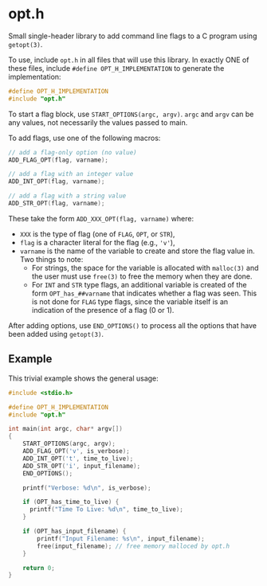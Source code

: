 # opt.h
Small single-header library to add command line flags to a C program using `getopt(3)`.

To use, include `opt.h` in all files that will use this library. In exactly ONE of these files, include `#define
OPT_H_IMPLEMENTATION` to generate the implementation:

```c
#define OPT_H_IMPLEMENTATION
#include "opt.h"
```

To start a flag block, use `START_OPTIONS(argc, argv)`. `argc` and `argv` can be any values, not necessarily the values
passed to main.

To add flags, use one of the following macros:

```c
// add a flag-only option (no value)
ADD_FLAG_OPT(flag, varname);

// add a flag with an integer value
ADD_INT_OPT(flag, varname);

// add a flag with a string value
ADD_STR_OPT(flag, varname);
```

These take the form `ADD_XXX_OPT(flag, varname)` where:
- `XXX` is the type of flag (one of `FLAG`, `OPT`, or `STR`),
- `flag` is a character literal for the flag (e.g., `'v'`),
- `varname` is the name of the variable to create and store
the flag value in. Two things to note:
  - For strings, the space for the variable is allocated with `malloc(3)` and the user must use
    `free(3)` to free the memory when they are done.
  - For `INT` and `STR` type flags, an additional variable is created of the form `OPT_has_##varname` that indicates whether
    a flag was seen. This is not done for `FLAG` type flags, since the variable itself is an indication of the presence of
    a flag (0 or 1).

After adding options, use `END_OPTIONS()` to process all the options that have been added using `getopt(3)`.

## Example
This trivial example shows the general usage:

```c
#include <stdio.h>

#define OPT_H_IMPLEMENTATION
#include "opt.h"

int main(int argc, char* argv[])
{
    START_OPTIONS(argc, argv);
    ADD_FLAG_OPT('v', is_verbose);
    ADD_INT_OPT('t', time_to_live);
    ADD_STR_OPT('i', input_filename);
    END_OPTIONS();

    printf("Verbose: %d\n", is_verbose);

    if (OPT_has_time_to_live) {
      printf("Time To Live: %d\n", time_to_live);
    }

    if (OPT_has_input_filename) {
        printf("Input Filename: %s\n", input_filename);
        free(input_filename); // free memory malloced by opt.h
    }

    return 0;
}
```
